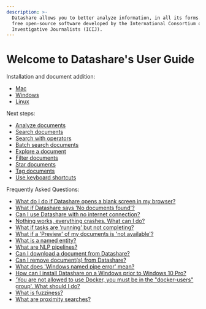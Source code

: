 ```yaml
---
description: >-
  Datashare allows you to better analyze information, in all its forms. It is a
  free open-source software developed by the International Consortium of
  Investigative Journalists (ICIJ).
---
```


# Welcome to Datashare's User Guide

Installation and document addition:

* [Mac](https://icij.gitbook.io/datashare/mac/install-datashare-on-mac)
* [Windows](https://icij.gitbook.io/datashare/windows/install-datashare-on-windows)
* [Linux](https://icij.gitbook.io/datashare/linux/install-datashare-on-linux)

Next steps:

* [Analyze documents](https://icij.gitbook.io/datashare/all/analyze-documents)
* [Search documents](https://icij.gitbook.io/datashare/all/search-documents)
* [Search with operators](https://icij.gitbook.io/datashare/all/search-with-operators)
* [Batch search documents](https://icij.gitbook.io/datashare/all/batch-search-documents)
* [Explore a document](https://icij.gitbook.io/datashare/all/explore-a-document)
* [Filter documents](https://icij.gitbook.io/datashare/all/filter-documents)
* [Star documents](https://icij.gitbook.io/datashare/all/star-documents)
* [Tag documents](https://icij.gitbook.io/datashare/all/tag-documents)
* [Use keyboard shortcuts](https://icij.gitbook.io/datashare/all/use-keyboard-shortcuts)

Frequently Asked Questions:

* [What do I do if Datashare opens a blank screen in my browser?](https://icij.gitbook.io/datashare/faq/datashare-opens-a-blank-screen-in-my-browser.)
* [What if Datashare says 'No documents found'?](https://icij.gitbook.io/datashare/faq/it-says-no-documents-found)
* [Can I use Datashare with no internet connection?](https://icij.gitbook.io/datashare/faq/can-i-use-datashare-with-no-internet-connection)
* [Nothing works, everything crashes. What can I do?](https://icij.gitbook.io/datashare/faq/nothing-works-everything-crashes.-what-can-i-do)
* [What if tasks are 'running' but not completing?](https://icij.gitbook.io/datashare/faq/tasks-are-running-but-not-completing)
* [What if a 'Preview' of my documents is 'not available'?](https://icij.gitbook.io/datashare/faq/i-dont-see-any-preview-of-my-document.)
* [What is a named entity?](https://icij.gitbook.io/datashare/faq/what-is-a-named-entity)
* [What are NLP pipelines?](https://icij.gitbook.io/datashare/faq/what-are-nlp-pipelines)
* [Can I download a document from Datashare?](https://icij.gitbook.io/datashare/faq/can-i-download-a-document)
* [Can I remove document\(s\) from Datashare?](https://icij.gitbook.io/datashare/faq/can-i-remove-a-document-from-datashare)
* [What does 'Windows named pipe error' mean?](https://icij.gitbook.io/datashare/faq/i-read-windows-named-pipe-error-...)
* [How can I install Datashare on a Windows prior to Windows 10 Pro?](https://icij.gitbook.io/datashare/faq/how-can-i-install-datashare-on-a-windows-prior-to-windows-10-pro)
* ['You are not allowed to use Docker, you must be in the "docker-users" group'. What should I do?](https://icij.gitbook.io/datashare/faq/you-are-not-allowed-to-use-docker-you-must-be-in-the-docker-users-group-.-what-should-i-do)
* [What is fuzziness?](https://icij.gitbook.io/datashare/faq/what-is-fuzziness)
* [What are proximity searches?](https://icij.gitbook.io/datashare/faq/what-is-proximity-search)

